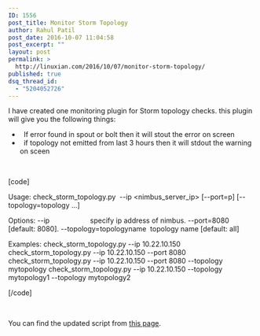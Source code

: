 ```yaml
---
ID: 1556
post_title: Monitor Storm Topology
author: Rahul Patil
post_date: 2016-10-07 11:04:58
post_excerpt: ""
layout: post
permalink: >
  http://linuxian.com/2016/10/07/monitor-storm-topology/
published: true
dsq_thread_id:
  - "5204052726"
---
```

I have created one monitoring plugin for Storm topology checks. this plugin will give you the following things:
<ul>
	<li>  If error found in spout or bolt then it will stout the error on screen</li>
	<li>  if topology not emitted from last 3 hours then it will stdout the warning on sceen</li>
</ul>
&nbsp;


[code]

Usage:
check_storm_topology.py  --ip &lt;nimbus_server_ip&gt; [--port=p] [--topology=topology ...]

Options:
--ip                     specify ip address of nimbus.
--port=8080              [default: 8080].
--topology=topologyname  topology name [default: all]

Examples:
check_storm_topology.py --ip 10.22.10.150
check_storm_topology.py --ip 10.22.10.150 --port 8080
check_storm_topology.py --ip 10.22.10.150 --port 8080 --topology mytopology
check_storm_topology.py --ip 10.22.10.150 --topology mytopology1 --topology mytopology2

[/code]


&nbsp;

You can find the updated script from <a href="https://github.com/rahulinux/check_storm_topology">this page</a>.